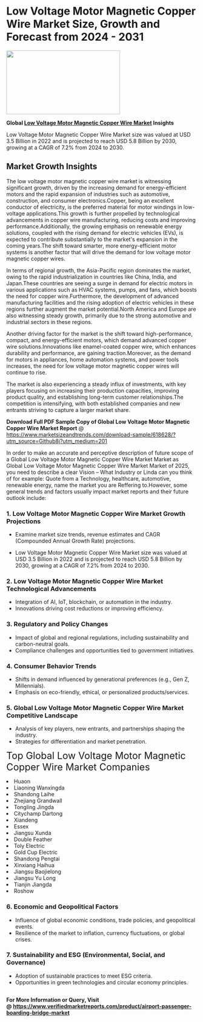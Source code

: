 <H1>Low Voltage Motor Magnetic Copper Wire Market Size, Growth and Forecast from 2024 - 2031</H1><img class="aligncenter size-medium wp-image-584254" src="https://thirdeyenews.in/wp-content/uploads/2024/09/Global-Market-Research-300x168.jpeg" alt="" width="300" height="168" /><p><strong>Global&nbsp;<a href="https://www.marketsizeandtrends.com/download-sample/618628/?utm_source=Github8j?utm_medium=201">Low Voltage Motor Magnetic Copper Wire Market</a> Insights</strong></p><p>Low Voltage Motor Magnetic Copper Wire Market size was valued at USD 3.5 Billion in 2022 and is projected to reach USD 5.8 Billion by 2030, growing at a CAGR of 7.2% from 2024 to 2030.</p><p><h2>Market Growth Insights</h2> <p>The low voltage motor magnetic copper wire market is witnessing significant growth, driven by the increasing demand for energy-efficient motors and the rapid expansion of industries such as automotive, construction, and consumer electronics.Copper, being an excellent conductor of electricity, is the preferred material for motor windings in low-voltage applications.This growth is further propelled by technological advancements in copper wire manufacturing, reducing costs and improving performance.Additionally, the growing emphasis on renewable energy solutions, coupled with the rising demand for electric vehicles (EVs), is expected to contribute substantially to the market's expansion in the coming years.The shift toward smarter, more energy-efficient motor systems is another factor that will drive the demand for low voltage motor magnetic copper wires.</p> <p>In terms of regional growth, the Asia-Pacific region dominates the market, owing to the rapid industrialization in countries like China, India, and Japan.These countries are seeing a surge in demand for electric motors in various applications such as HVAC systems, pumps, and fans, which boosts the need for copper wire.Furthermore, the development of advanced manufacturing facilities and the rising adoption of electric vehicles in these regions further augment the market potential.North America and Europe are also witnessing steady growth, primarily due to the strong automotive and industrial sectors in these regions.</p> <p>Another driving factor for the market is the shift toward high-performance, compact, and energy-efficient motors, which demand advanced copper wire solutions.Innovations like enamel-coated copper wire, which enhances durability and performance, are gaining traction.Moreover, as the demand for motors in appliances, home automation systems, and power tools increases, the need for low voltage motor magnetic copper wires will continue to rise.</p> <p>The market is also experiencing a steady influx of investments, with key players focusing on increasing their production capacities, improving product quality, and establishing long-term customer relationships.The competition is intensifying, with both established companies and new entrants striving to capture a larger market share.</p> <p><span class=""><strong>Download Full PDF Sample Copy of Global Low Voltage Motor Magnetic Copper Wire Market Report</strong> @ <a href="https://www.marketsizeandtrends.com/download-sample/618628/?utm_source=Github8j?utm_medium=201" target="_blank">https://www.marketsizeandtrends.com/download-sample/618628/?utm_source=Github8j?utm_medium=201</a></span></p><p>In order to make an accurate and perceptive description of future scope of a Global&nbsp;Low Voltage Motor Magnetic Copper Wire Market Market as Global&nbsp;Low Voltage Motor Magnetic Copper Wire Market Market of 2025, you need to describe a clear Vision &ndash; What Industry or Linda can you think of for example: Quote from a Technology, healthcare, automotive, renewable energy, name the market you are Reffering to.However, some general trends and factors usually impact market reports and their future outlook include:</p><h3>1.&nbsp;<strong>Low Voltage Motor Magnetic Copper Wire Market Growth Projections</strong></h3><ul><li>Examine market size trends, revenue estimates and CAGR (Compounded Annual Growth Rate) projections.</li><li><p>Low Voltage Motor Magnetic Copper Wire Market size was valued at USD 3.5 Billion in 2022 and is projected to reach USD 5.8 Billion by 2030, growing at a CAGR of 7.2% from 2024 to 2030.</p></li></ul><h3>2.&nbsp;<strong>Low Voltage Motor Magnetic Copper Wire Market Technological Advancements</strong></h3><ul><li>Integration of AI, IoT, blockchain, or automation in the industry.</li><li>Innovations driving cost reductions or improving efficiency.</li></ul><h3>3.&nbsp;<strong>Regulatory and Policy Changes</strong></h3><ul><li>Impact of global and regional regulations, including sustainability and carbon-neutral goals.</li><li>Compliance challenges and opportunities tied to government initiatives.</li></ul><h3>4.&nbsp;<strong>Consumer Behavior Trends</strong></h3><ul><li>Shifts in demand influenced by generational preferences (e.g., Gen Z, Millennials).</li><li>Emphasis on eco-friendly, ethical, or personalized products/services.</li></ul><h3>5.&nbsp;<strong>Global Low Voltage Motor Magnetic Copper Wire Market Competitive Landscape</strong></h3><ul><li>Analysis of key players, new entrants, and partnerships shaping the industry.</li><li>Strategies for differentiation and market penetration.</li></ul><p data-pm-slice="1 1 []"><span style="color: inherit; font-family: inherit; font-size: 25px;">Top Global Low Voltage Motor Magnetic Copper Wire Market Companies</span></p><div class="" data-test-id=""><p><li>Huaon</li><li> Liaoning Wanxingda</li><li> Shandong Laihe</li><li> Zhejiang Grandwall</li><li> Tongling Jingda</li><li> Citychamp Dartong</li><li> Xiandeng</li><li> Essex</li><li> Jiangsu Xunda</li><li> Double Feather</li><li> Toly Electric</li><li> Gold Cup Electric</li><li> Shandong Pengtai</li><li> Xinxiang Haihua</li><li> Jiangsu Baojielong</li><li> Jiangsu Yu Long</li><li> Tianjin Jiangda</li><li> Roshow</li></p></div><h3>6.&nbsp;<strong>Economic and Geopolitical Factors</strong></h3><ul><li>Influence of global economic conditions, trade policies, and geopolitical events.</li><li>Resilience of the market to inflation, currency fluctuations, or global crises.</li></ul><h3>7.&nbsp;<strong>Sustainability and ESG (Environmental, Social, and Governance)</strong></h3><ul><li>Adoption of sustainable practices to meet ESG criteria.</li><li>Opportunities in green technologies and circular economy principles.</li></ul><h2><strong style="font-size: 14px;">For More Information or Query, Visit @&nbsp;</strong><a style="background-color: #ffffff; font-size: 14px;" href="https://www.marketsizeandtrends.com/report/low-voltage-motor-magnetic-copper-wire-market/" target="_blank">https://www.verifiedmarketreports.com/product/airport-passenger-boarding-bridge-market</a></h2>